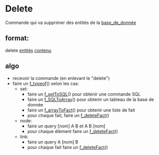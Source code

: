 # Delete
Commande qui va supprimer des entités de la [base_de_donnée](base_de_donnée)
## format:
delete [entités](values) [contenu](contenu)

## algo
- recevoir la commande (en enlevant le "delete")
- faire un [f_typeof](f_typeof)() selon les cas:
	- set:
		- faire un [f_setToSQL](f_setToSQL)() pour obtenir une commande SQL
		- faire un [f_SQLToArray](f_SQLToArray)() pour obtenir un tableau de la base de donnée
		- faire un [f_arrayToFact](f_arrayToFact)() pour obtenir une liste de fait
		- pour chaque fait, faire un [f_deleteFact](f_deleteFact)()
	- node:
		- faire un query [nom] A B et A B [nom]
		- pour chaque élément faire un [f_deleteFact](f_deleteFact)()
	- link:
		- faire un query A [nom] B
		- pour chaque fait faire un [f_deleteFact](f_deleteFact)()
